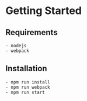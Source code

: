# Getting Started

## Requirements
```
- nodejs
- webpack
```

## Installation
```
- npm run install
- npm run webpack
- npm run start
```


